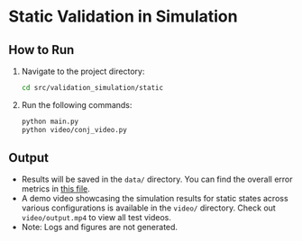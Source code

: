 # Static Validation in Simulation

## How to Run
1. Navigate to the project directory:
    ```bash
    cd src/validation_simulation/static
    ```
2. Run the following commands:
    ```bash
    python main.py
    python video/conj_video.py
    ```

## Output

- Results will be saved in the `data/` directory. You can find the overall error metrics in [this file](./data/multi_exps_overall_error.csv).
- A demo video showcasing the simulation results for static states across various configurations is available in the `video/` directory. Check out `video/output.mp4` to view all test videos.
- Note: Logs and figures are not generated.
